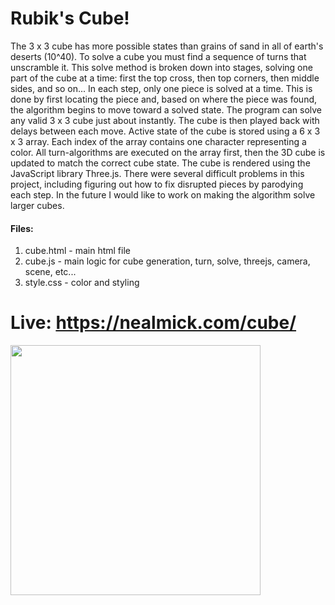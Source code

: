# Rubik's Cube!


The 3 x 3 cube has more possible states than grains of sand in all of earth's deserts (10^40). To solve a cube you must find a sequence of turns that unscramble it.  This solve method is broken down into stages, solving one part of the cube at a time: first the top cross, then top corners, then middle sides, and so on... In each step, only one piece is solved at a time. This is done by first locating the piece and, based on where the piece was found, the algorithm begins to move toward a solved state.  The program can solve any valid 3 x 3 cube just about instantly. The cube is then played back with delays between each move.  Active state of the cube is stored using a 6 x 3 x 3 array. Each index of the array contains one character representing a color. All turn-algorithms are executed on the array first, then the 3D cube is updated to match the correct cube state.  The cube is rendered using the JavaScript library Three.js.  There were several difficult problems in this project, including figuring out how to fix disrupted pieces by parodying each step. In the future I would like to work on making the algorithm solve larger cubes.


#### Files:
1. cube.html - main html file
2. cube.js - main logic for cube generation, turn, solve, threejs, camera, scene, etc...
3. style.css - color and styling
 

# Live:   https://nealmick.com/cube/


<img src="https://media.giphy.com/media/VFxAFcJqEwcd8gx8A5/giphy.gif" width="400" height="400" />

